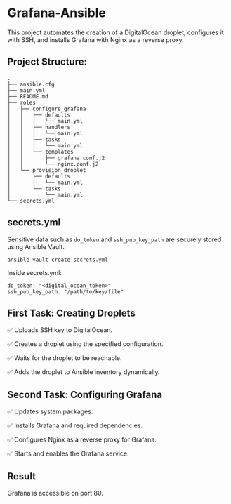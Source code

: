 # Grafana-Ansible
This project automates the creation of a DigitalOcean droplet, configures it with SSH, and installs Grafana with Nginx as a reverse proxy. 
## Project Structure:
```
.
├── ansible.cfg
├── main.yml
├── README.md
├── roles
│   ├── configure_grafana
│   │   ├── defaults
│   │   │   └── main.yml
│   │   ├── handlers
│   │   │   └── main.yml
│   │   ├── tasks
│   │   │   └── main.yml
│   │   └── templates
│   │       ├── grafana.conf.j2
│   │       └── nginx.conf.j2
│   └── provision_droplet
│       ├── defaults
│       │   └── main.yml
│       └── tasks
│           └── main.yml
└── secrets.yml
```
## secrets.yml
Sensitive data such as `do_token` and `ssh_pub_key_path` are securely stored using Ansible Vault.

```
ansible-vault create secrets.yml
```
Inside secrets.yml:

```
do_token: "<digital_ocean_token>"
ssh_pub_key_path: "/path/to/key/file"
```
## First Task: Creating Droplets

✅ Uploads SSH key to DigitalOcean.

✅ Creates a droplet using the specified configuration.

✅ Waits for the droplet to be reachable.

✅ Adds the droplet to Ansible inventory dynamically.

## Second Task: Configuring Grafana

✅ Updates system packages.

✅ Installs Grafana and required dependencies.

✅ Configures Nginx as a reverse proxy for Grafana.

✅ Starts and enables the Grafana service.

## Result
Grafana is accessible on port 80.